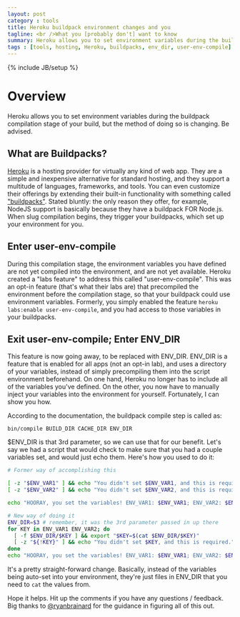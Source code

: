```yaml
---
layout: post
category : tools
title: Heroku buildpack environment changes and you
tagline: <br />What you [probably don't] want to know
summary: Heroku allows you to set environment variables during the buildpack compilation stage of your build,<br />but the method of doing so is changing. Be advised.
tags : [tools, hosting, Heroku, buildpacks, env_dir, user-env-compile]
---
```

{% include JB/setup %}

# Overview
Heroku allows you to set environment variables during the buildpack compilation
stage of your build, but the method of doing so is changing. Be advised.


## What are Buildpacks?

[Heroku](https://heroku.com) is a hosting provider for virtually any kind of web app.
They are a simple and inexpensive alternative for standard hosting, and they support
a multitude of languages, frameworks, and tools. You can even customize their offerings
by extending their built-in functionality with something called ["buildpacks"](https://devcenter.heroku.com/articles/buildpacks).
Stated bluntly: the only reason they offer, for example, NodeJS support is basically
because they have a buildpack FOR Node.js. When slug compilation begins, they trigger
your buildpacks, which set up your environment for you.


## Enter user-env-compile
During this compilation stage, the environment variables you have defined are not
yet compiled into the environment, and are not yet available. Heroku created a
"labs feature" to address this called "user-env-compile". This was an opt-in feature
(that's what their labs are) that precompiled the environment before the compilation
stage, so that your buildpack could use environment variables. Formerly, you simply
enabled the feature `heroku labs:enable user-env-compile`, and you had access to
those variables in your buildpacks.

## Exit user-env-compile; Enter ENV_DIR
This feature is now going away, to be replaced with ENV_DIR. ENV_DIR is a feature
that is enabled for all apps (not an opt-in lab), and uses a directory of your
variables, instead of simply precompiling them into the script environment beforehand.
On one hand, Heroku no longer has to include all of the variables you've defined.
On the other, you now have to manually inject your variables into the environment
for yourself. Fortunately, I can show you how.

According to the documentation, the buildpack compile step is called as:

~~~
bin/compile BUILD_DIR CACHE_DIR ENV_DIR
~~~
    
$ENV_DIR is that 3rd parameter, so we can use that for our benefit. Let's say we
had a script that would check to make sure that you had a couple variables set,
and would just echo them. Here's how you used to do it:

~~~ bash
# Former way of accomplishing this

[ -z "$ENV_VAR1" ] && echo "You didn't set $ENV_VAR1, and this is required." && exit 1
[ -z "$ENV_VAR2" ] && echo "You didn't set $ENV_VAR2, and this is required." && exit 1

echo "HOORAY, you set the variables! ENV_VAR1: $ENV_VAR1; ENV_VAR2: $ENV_VAR2."
~~~

~~~ bash
# New way of doing it
ENV_DIR=$3 # remember, it was the 3rd parameter passed in up there
for KEY in ENV_VAR1 ENV_VAR2; do
  [ -f $ENV_DIR/$KEY ] && export "$KEY=$(cat $ENV_DIR/$KEY)"
  [ -z "${!KEY}" ] && echo "You didn't set $KEY, and this is required." && exit 1
done
echo "HOORAY, you set the variables! ENV_VAR1: $ENV_VAR1; ENV_VAR2: $ENV_VAR2."
~~~

It's a pretty straight-forward change. Basically, instead of the variables being
auto-set into your environment, they're just files in ENV_DIR that you need to
`cat` the values from.

Hope it helps. Hit up the comments if you have any questions / feedback. Big
thanks to [@ryanbrainard](https://twitter.com/ryanbrainard) for the guidance
in figuring all of this out.

